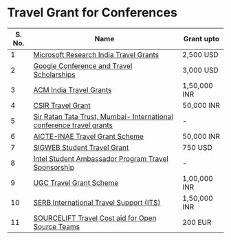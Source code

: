 
# Travel Grant for Conferences


| S. No. | Name                                     | Grant upto        |
|------|---------------------------------------|----------------------------|
| 1 | [Microsoft Research India Travel Grants](https://www.microsoft.com/en-us/research/academic-program/academic-outreach/) | 2,500 USD |
| 2 | [Google Conference and Travel Scholarships](https://buildyourfuture.withgoogle.com/scholarships/google-conference-scholarships) | 3,000 USD      | 
| 3|[ACM India Travel Grants](https://www.iarcs.org.in/activities/grants.php) | 1,50,000 INR| 
| 4|[CSIR Travel Grant](https://csirhrdg.res.in/Home/Index/1/Default/775/69) | 50,000 INR | 
| 5|[Sir Ratan Tata Trust, Mumbai- International conference travel grants](https://indiabioscience.org/grants/travel-grant-ratan-tata-trust-and-navajbai-ratan-tata-trust) | -|
| 6|[AICTE-INAE Travel Grant Scheme](https://www.inae.in/aicte-inae-travel-grant-scheme/) | 50,000 INR|
| 7|[SIGWEB Student Travel Grant](https://www.sigweb.org/community/student-travel-grant) | 750 USD
| 8|[Intel Student Ambassador Program Travel Sponsorship](https://devmesh.intel.com/member-programs/intel-student-ambassador-program) | - |
| 9| [UGC Travel Grant Scheme](http://164.100.228.160/funding-opportunities/grants-for-conference-seminars/ugc-travel-grant-scheme) | 1,00,000 INR|
| 10| [SERB International Travel Support (ITS)](https://www.serbonline.in/SERB/its?HomePage=New)| 1,50,000 INR| 
| 11|[SOURCELIFT Travel Cost aid for Open Source Teams](https://source-lift.com/) | 200 EUR|

